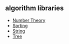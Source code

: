 ## algorithm libraries

 - [Number Theory](https://github.com/bluedawnstar/algorithm_study/tree/master/library/integer "Number Theory")
 - [Sorting](https://github.com/bluedawnstar/algorithm_study/tree/master/library/sort "Sorting")
 - [String](https://github.com/bluedawnstar/algorithm_study/tree/master/library/string "String")
 - [Tree](https://github.com/bluedawnstar/algorithm_study/tree/master/library/tree "Tree")
